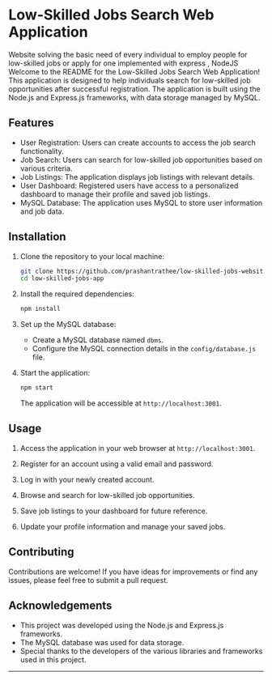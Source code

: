 # Low-Skilled Jobs Search Web Application
Website solving the basic need of every individual to employ people for low-skilled jobs or apply for one implemented with express , NodeJS
Welcome to the README for the Low-Skilled Jobs Search Web Application! This application is designed to help individuals search for low-skilled job opportunities after successful registration. The application is built using the Node.js and Express.js frameworks, with data storage managed by MySQL.

## Features

- User Registration: Users can create accounts to access the job search functionality.
- Job Search: Users can search for low-skilled job opportunities based on various criteria.
- Job Listings: The application displays job listings with relevant details.
- User Dashboard: Registered users have access to a personalized dashboard to manage their profile and saved job listings.
- MySQL Database: The application uses MySQL to store user information and job data.

## Installation

1. Clone the repository to your local machine:

   ```bash
   git clone https://github.com/prashantrathee/low-skilled-jobs-website-with-nodejs.git
   cd low-skilled-jobs-app
   ```

2. Install the required dependencies:

   ```bash
   npm install
   ```

3. Set up the MySQL database:

   - Create a MySQL database named `dbms`.
   - Configure the MySQL connection details in the `config/database.js` file.

4. Start the application:

   ```bash
   npm start
   ```

   The application will be accessible at `http://localhost:3001`.

## Usage

1. Access the application in your web browser at `http://localhost:3001`.

2. Register for an account using a valid email and password.

3. Log in with your newly created account.

4. Browse and search for low-skilled job opportunities.

5. Save job listings to your dashboard for future reference.

6. Update your profile information and manage your saved jobs.

## Contributing

Contributions are welcome! If you have ideas for improvements or find any issues, please feel free to submit a pull request.


## Acknowledgements

- This project was developed using the Node.js and Express.js frameworks.
- The MySQL database was used for data storage.
- Special thanks to the developers of the various libraries and frameworks used in this project.

---

